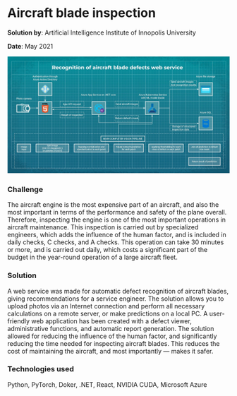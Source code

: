 # Aircraft blade inspection

**Solution by**: Artificial Intelligence Institute of Innopolis University

**Date**: May 2021

![Scheme](https://github.com/ml-patterns/ml-patterns/blob/main/library/images/Aircraft_blade_inspection.png)

### Challenge

The aircraft engine is the most expensive part of an aircraft, and also the most important in terms of the performance and safety of the plane overall. Therefore, inspecting the engine is one of the most important operations in aircraft maintenance. This inspection is carried out by specialized engineers, which adds the influence of the human factor, and is included in daily checks, C checks, and A checks. This operation can take 30 minutes or more, and is carried out daily, which costs a significant part of the budget in the year-round operation of a large aircraft fleet.

### Solution

A web service was made for automatic defect recognition of aircraft blades, giving recommendations for a service engineer. The solution allows you to upload photos via an Internet connection and perform all necessary calculations on a remote server, or make predictions on a local PC. A user-friendly web application has been created with a defect viewer, administrative functions, and automatic report generation. The solution allowed for reducing the influence of the human factor, and significantly reducing the time needed for inspecting aircraft blades. This reduces the cost of maintaining the aircraft, and most importantly — makes it safer.

### Technologies used

Python, PyTorch, Doker, .NET, React, NVIDIA CUDA, Microsoft Azure 
